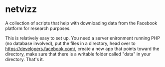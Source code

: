 # netvizz
A collection of scripts that help with downloading data from the Facebook platform for research purposes.

This is relatively easy to set up. You need a server enironment running PHP (no database involved), put the files in a directory, head over to https://developers.facebook.com/, create a new app that points toward the directory, make sure that there is a writable folder called "data" in your directory. That's it.
